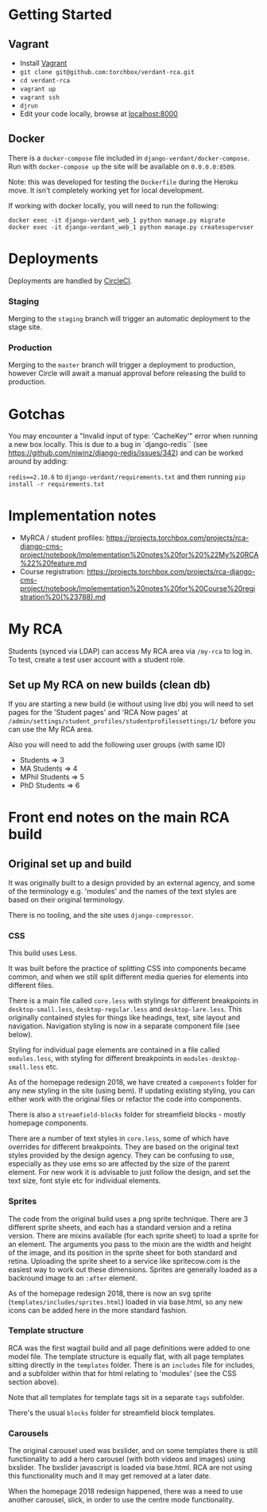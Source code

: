 # Getting Started

## Vagrant

- Install [Vagrant](https://wiki.torchbox.com/view/Vagrant)
- `git clone git@github.com:torchbox/verdant-rca.git`
- `cd verdant-rca`
- `vagrant up`
- `vagrant ssh`
- `djrun`
- Edit your code locally, browse at [localhost:8000](http://localhost:8000/)

## Docker

There is a `docker-compose` file included in `django-verdant/docker-compose`. Run with `docker-compose up`
the site will be available on `0.0.0.0:8509`.

Note: this was developed for testing the `Dockerfile` during the Heroku move. It isn't completely working yet for local development.

If working with docker locally, you will need to run the following:

```
docker exec -it django-verdant_web_1 python manage.py migrate
docker exec -it django-verdant_web_1 python manage.py createsuperuser
```

# Deployments

Deployments are handled by [CircleCI](https://circleci.com/gh/torchbox/workflows/verdant-rca).

### Staging

Merging to the `staging` branch will trigger an automatic deployment to the stage site.

### Production

Merging to the `master` branch will trigger a deployment to production, however Circle will await a manual approval before releasing the build to production.

# Gotchas

You may encounter a "Invalid input of type: 'CacheKey'" error when running a new box locally. This is due to a bug in `django-redis`` (see https://github.com/niwinz/django-redis/issues/342) and can be worked around by adding:

`redis==2.10.6` to `django-verdant/requirements.txt` and then running `pip install -r requirements.txt`

# Implementation notes

- MyRCA / student profiles: https://projects.torchbox.com/projects/rca-django-cms-project/notebook/Implementation%20notes%20for%20%22My%20RCA%22%20feature.md
- Course registration: https://projects.torchbox.com/projects/rca-django-cms-project/notebook/Implementation%20notes%20for%20Course%20registration%20(%23788).md

# My RCA

Students (synced via LDAP) can access My RCA area via `/my-rca` to log in. To test, create a test user account with a student role.

## Set up My RCA on new builds (clean db)

If you are starting a new build (ie without using live db) you will need to set pages for the 'Student pages' and 'RCA Now pages' at `/admin/settings/student_profiles/studentprofilessettings/1/` before you can use the My RCA area.

Also you will need to add the following user groups (with same ID)

- Students => 3
- MA Students => 4
- MPhil Students => 5
- PhD Students => 6

# Front end notes on the main RCA build

## Original set up and build

It was originally built to a design provided by an external agency, and some of the terminology e.g. 'modules' and the names of the text styles are based on their original terminology.

There is no tooling, and the site uses `django-compressor`.

### CSS

This build uses Less.

It was built before the practice of splitting CSS into components became common, and when we still split different media queries for elements into different files.

There is a main file called `core.less` with stylings for different breakpoints in `desktop-small.less`, `desktop-regular.less` and `desktop-lare.less`. This originally contained styles for things like headings, text, site layout and navigation. Navigation styling is now in a separate component file (see below).

Styling for individual page elements are contained in a file called `modules.less`, with styling for different breakpoints in `modules-desktop-small.less` etc.

As of the homepage redesign 2018, we have created a `components` folder for any new styling in the site (using bem). If updating existing styling, you can either work with the original files or refactor the code into components.

There is also a `streamfield-blocks` folder for streamfield blocks - mostly homepage components.

There are a number of text styles in `core.less`, some of which have overrides for different breakpoints. They are based on the original text styles provided by the design agency. They can be confusing to use, especially as they use ems so are affected by the size of the parent element. For new work it is advisable to just follow the design, and set the text size, font style etc for individual elements.

### Sprites

The code from the original build uses a png sprite technique. There are 3 different sprite sheets, and each has a standard version and a retina version. There are mixins available (for each sprite sheet) to load a sprite for an element. The arguments you pass to the mixin are the width and height of the image, and its position in the sprite sheet for both standard and retina. Uploading the sprite sheet to a service like spritecow.com is the easiest way to work out these dimensions. Sprites are generally loaded as a backround image to an `:after` element.

As of the homepage redesign 2018, there is now an svg sprite (`templates/includes/sprites.html`) loaded in via base.html, so any new icons can be added here in the more standard fashion.

### Template structure

RCA was the first wagtail build and all page definitions were added to one model file. The template structure is equally flat, with all page templates sitting directly in the `templates` folder. There is an `includes` file for includes, and a subfolder within that for html relating to 'modules' (see the CSS section above).

Note that all templates for template tags sit in a separate `tags` subfolder.

There's the usual `blocks` folder for streamfield block templates.

### Carousels

The original carousel used was bxslider, and on some templates there is still functionality to add a hero carousel (with both videos and images) using bxslider. The bxslider javascript is loaded via base.html. RCA are not using this functionality much and it may get removed at a later date.

When the homepage 2018 redesign happened, there was a need to use another carousel, slick, in order to use the centre mode functionality.
